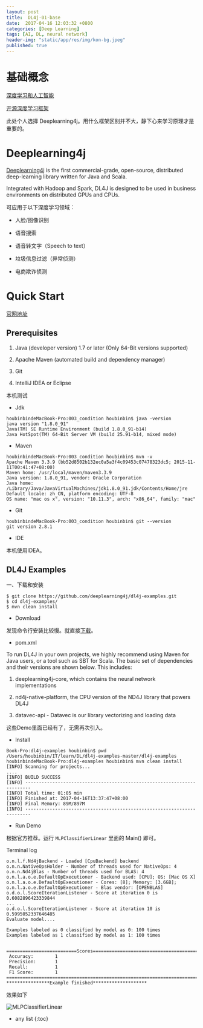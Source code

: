 ```yaml
---
layout: post
title:  DL4j-01-base
date:  2017-04-16 12:03:32 +0800
categories: [Deep Learning]
tags: [AI, DL, neural network]
header-img: "static/app/res/img/kon-bg.jpeg"
published: true
---
```



# 基础概念

[深度学习和人工智能](https://www.zhihu.com/question/30545893)


[开源深度学习框架](https://www.oschina.net/news/68074/ten-worth-a-try-open-deep-learning-framework)


此处个人选择 Deeplearning4j。用什么框架区别并不大，静下心来学习原理才是重要的。


# Deeplearning4j

[Deeplearning4j](https://deeplearning4j.org/) is the first commercial-grade, open-source, distributed deep-learning library written for Java and Scala. 

Integrated with Hadoop and Spark, DL4J is designed to be used in business environments on distributed GPUs and CPUs. 

可应用于以下深度学习领域：

- 人脸/图像识别

- 语音搜索

- 语音转文字（Speech to text）

- 垃圾信息过滤（异常侦测）

- 电商欺诈侦测


# Quick Start

[官网地址](https://deeplearning4j.org/quickstart)

## Prerequisites

1. Java (developer version) 1.7 or later (Only 64-Bit versions supported)

2. Apache Maven (automated build and dependency manager)

3. Git

4. IntelliJ IDEA or Eclipse


本机测试

- Jdk

```
houbinbindeMacBook-Pro:003_condition houbinbin$ java -version
java version "1.8.0_91"
Java(TM) SE Runtime Environment (build 1.8.0_91-b14)
Java HotSpot(TM) 64-Bit Server VM (build 25.91-b14, mixed mode)
```

- Maven

```
houbinbindeMacBook-Pro:003_condition houbinbin$ mvn -v
Apache Maven 3.3.9 (bb52d8502b132ec0a5a3f4c09453c07478323dc5; 2015-11-11T00:41:47+08:00)
Maven home: /usr/local/maven/maven3.3.9
Java version: 1.8.0_91, vendor: Oracle Corporation
Java home: /Library/Java/JavaVirtualMachines/jdk1.8.0_91.jdk/Contents/Home/jre
Default locale: zh_CN, platform encoding: UTF-8
OS name: "mac os x", version: "10.11.3", arch: "x86_64", family: "mac"
```

- Git

```
houbinbindeMacBook-Pro:003_condition houbinbin$ git --version
git version 2.8.1
```


- IDE

本机使用IDEA。


## DL4J Examples

一、下载和安装

```
$ git clone https://github.com/deeplearning4j/dl4j-examples.git
$ cd dl4j-examples/
$ mvn clean install
```

- Download

发现命令行安装比较慢。就直接[下载](https://github.com/deeplearning4j/dl4j-examples)。

- pom.xml

To run DL4J in your own projects, we highly recommend using Maven for Java users, or a tool such as SBT for Scala. 
The basic set of dependencies and their versions are shown below. This includes:

1. deeplearning4j-core, which contains the neural network implementations

2. nd4j-native-platform, the CPU version of the ND4J library that powers DL4J

3. datavec-api - Datavec is our library vectorizing and loading data


这些Demo里面已经有了，无需再次引入。


- Install

```
Book-Pro:dl4j-examples houbinbin$ pwd
/Users/houbinbin/IT/learn/DL/dl4j-examples-master/dl4j-examples
houbinbindeMacBook-Pro:dl4j-examples houbinbin$ mvn clean install
[INFO] Scanning for projects...
....
[INFO] BUILD SUCCESS
[INFO] ------------------------------------------------------------------------
[INFO] Total time: 01:05 min
[INFO] Finished at: 2017-04-16T13:37:47+08:00
[INFO] Final Memory: 89M/897M
[INFO] ------------------------------------------------------------------------
```

- Run Demo

根据官方推荐。运行 `MLPClassifierLinear` 里面的 Main() 即可。


Terminal log

```
o.n.l.f.Nd4jBackend - Loaded [CpuBackend] backend
o.n.n.NativeOpsHolder - Number of threads used for NativeOps: 4
o.n.n.Nd4jBlas - Number of threads used for BLAS: 4
o.n.l.a.o.e.DefaultOpExecutioner - Backend used: [CPU]; OS: [Mac OS X]
o.n.l.a.o.e.DefaultOpExecutioner - Cores: [8]; Memory: [3.6GB];
o.n.l.a.o.e.DefaultOpExecutioner - Blas vendor: [OPENBLAS]
o.d.o.l.ScoreIterationListener - Score at iteration 0 is 0.6082896423339844
...
o.d.o.l.ScoreIterationListener - Score at iteration 10 is 0.5995052337646485
Evaluate model....

Examples labeled as 0 classified by model as 0: 100 times
Examples labeled as 1 classified by model as 1: 100 times


==========================Scores========================================
 Accuracy:        1
 Precision:       1
 Recall:          1
 F1 Score:        1
========================================================================
****************Example finished********************
```

效果如下

![MLPClassifierLinear](https://raw.githubusercontent.com/houbb/resource/master/img/DL/DL4j/2017-04-16-dl-helloworld.png)








* any list
{:toc}













